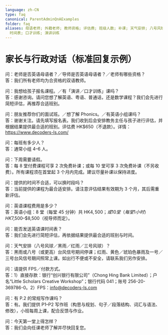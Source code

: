 ```yaml
---
language: zh-CN
type: faq
canonical: ParentAdminQnAExamples
folder: faq
aliases: 母语老师; 外籍老师; 教师资格; 评估费; 班级人数; 补课; 天气安排; 八号风球; 黑雨; 付款; FPS; 圣诞营业; 写作班; 面试班;
  时间表; 口才训练; 演讲训练
---
```

# 家长与行政对话（标准回复示例）

问：老师是否英语母语者？／导师是否英语母语者？／老师有哪些资格？  
答：我们所有老师均为合资格的双语教师。

问：我想给孩子报名课程。／有「演讲／口才训练」课吗？  
答：感谢咨询。请问您想了解英语、粤语、普通话，还是数学课程？我们会先进行简短评估，再推荐合适班别。

问：朋友推荐你们的面试班。／想了解 Phonics。／有英语小组课吗？  
答：谢谢关注。请先填写报名表。我们收到后会安排教务主任与孩子进行评估，并根据结果提供最合适的班别。评估费 HK$650（不退款）。详情：https://www.decoders-ls.com/

问：每班有多少人？  
答：通常小组 4–6 人。

问：下周需要请假。  
答：每 8 堂付费课程可享 2 次免费补课；或每 10 堂可享 3 次免费补课（不另收费）。所有课程须在首堂起 3 个月内完成。建议尽量补课以保持进度。

问：提供的时间不合适，可以换时段吗？  
答：当前提供的课程为最合适安排。请注意评估结果有效期为 3 个月，其后需重新评估。

问：英语课程费用是多少？  
答：英语小组：8 堂（每堂 45 分钟）共 HK$4,500；或 10 堂（每堂 1 小时）HK$7,500–$8,500（视导师而定）。

问：能否发送英语课时间表？  
答：我们会先进行简短评估，再依据结果提供最合适的班别与时间。

问：天气安排（八号风球／黑雨／红雨／三号风球）？  
答：黑雨或八号（或更高）台风信号期间停课；红雨、黄色／琥珀色暴雨及一号／三号台风信号期间照常上课。如出行不便或不安全，请联系我们另作安排。

问：请提供 FPS／付款方式。  
答：1）直接存款：银行“创兴银行有限公司”（Chong Hing Bank Limited）；户名“Little Scholars Creative Workshop”；银行代码 041；账号 256-20-369786-0。2）FPS：info@decoders-ls.com

问：有 P.2 的常规写作课吗？  
答：有。我们提供 P1–P2 写作班（构思与规划、句子／段落结构、词汇与语法、修改），小班每周上课，配合反馈与作业。

问：今天第一堂上得怎样？  
答：我们会向任课老师了解并尽快回复您。